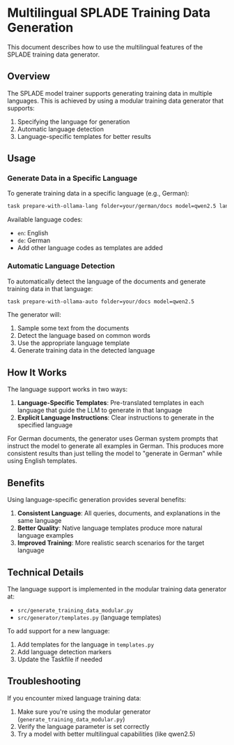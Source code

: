 # Multilingual SPLADE Training Data Generation

This document describes how to use the multilingual features of the SPLADE training data generator.

## Overview

The SPLADE model trainer supports generating training data in multiple languages. This is achieved by using a modular training data generator that supports:

1. Specifying the language for generation
2. Automatic language detection
3. Language-specific templates for better results

## Usage

### Generate Data in a Specific Language

To generate training data in a specific language (e.g., German):

```bash
task prepare-with-ollama-lang folder=your/german/docs model=qwen2.5 lang=de
```

Available language codes:
- `en`: English
- `de`: German
- Add other language codes as templates are added

### Automatic Language Detection

To automatically detect the language of the documents and generate training data in that language:

```bash
task prepare-with-ollama-auto folder=your/docs model=qwen2.5
```

The generator will:
1. Sample some text from the documents
2. Detect the language based on common words
3. Use the appropriate language template
4. Generate training data in the detected language

## How It Works

The language support works in two ways:

1. **Language-Specific Templates**: Pre-translated templates in each language that guide the LLM to generate in that language
2. **Explicit Language Instructions**: Clear instructions to generate in the specified language

For German documents, the generator uses German system prompts that instruct the model to generate all examples in German. This produces more consistent results than just telling the model to "generate in German" while using English templates.

## Benefits

Using language-specific generation provides several benefits:

1. **Consistent Language**: All queries, documents, and explanations in the same language
2. **Better Quality**: Native language templates produce more natural language examples
3. **Improved Training**: More realistic search scenarios for the target language

## Technical Details

The language support is implemented in the modular training data generator at:
- `src/generate_training_data_modular.py`
- `src/generator/templates.py` (language templates)

To add support for a new language:
1. Add templates for the language in `templates.py`
2. Add language detection markers 
3. Update the Taskfile if needed

## Troubleshooting

If you encounter mixed language training data:
1. Make sure you're using the modular generator (`generate_training_data_modular.py`)
2. Verify the language parameter is set correctly
3. Try a model with better multilingual capabilities (like qwen2.5)
